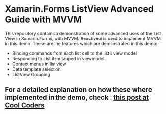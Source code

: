 # Xamarin.Forms ListView Advanced Guide with MVVM

This repository contains a demonstration of some advanced uses of the List View in Xamarin.Forms, with MVVM. Reactiveui is used to implement MVVM in this demo. These are the features which are demonstrated in this demo:

- Binding commands from each list cell to the list’s view model
- Responding to List item tapped in viewmodel
- Context menus in list view
- Data template selection
- ListView Grouping

## For a detailed explanation on how these where implemented in the demo, check : [this post at Cool Coders](https://doumer.me/xamarin-forms-listview-advanced-guide-with-mvvm/)
